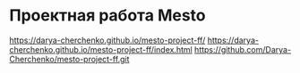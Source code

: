 # Проектная работа Mesto

https://darya-cherchenko.github.io/mesto-project-ff/
https://darya-cherchenko.github.io/mesto-project-ff/index.html
https://github.com/Darya-Cherchenko/mesto-project-ff.git
